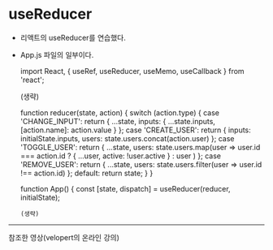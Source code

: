 # useReducer

+ 리액트의 useReducer를 연습했다.

+ App.js 파일의 일부이다.
 
    import React, { useRef, useReducer, useMemo, useCallback } from 'react';

    (생략)

    function reducer(state, action) {
      switch (action.type) {
        case 'CHANGE_INPUT':
          return {
            ...state,
            inputs: {
              ...state.inputs,
              [action.name]: action.value
            }
          };
        case 'CREATE_USER':
          return {
            inputs: initialState.inputs,
            users: state.users.concat(action.user)
          };
        case 'TOGGLE_USER':
          return {
            ...state,
            users: state.users.map(user =>
              user.id === action.id ? { ...user, active: !user.active } : user
            )
          };
        case 'REMOVE_USER':
          return {
            ...state,
            users: state.users.filter(user => user.id !== action.id)
          };
        default:
          return state;
      }
    }

    function App() {
      const [state, dispatch] = useReducer(reducer, initialState);
      
      (생략)


***
참조한 영상(velopert의 온라인 강의)